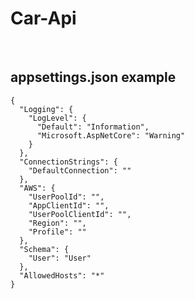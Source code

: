 <h1>Car-Api</h1>
<br>
<h2> appsettings.json example
</h2>

```
{
  "Logging": {
    "LogLevel": {
      "Default": "Information",
      "Microsoft.AspNetCore": "Warning"
    }
  },
  "ConnectionStrings": {
    "DefaultConnection": ""
  },
  "AWS": {
    "UserPoolId": "",
    "AppClientId": "",
    "UserPoolClientId": "",
    "Region": "",
    "Profile": ""
  },
  "Schema": {
    "User": "User"
  },
  "AllowedHosts": "*"
}
```


